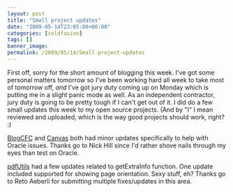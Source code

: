 ```yaml
---
layout: post
title: "Small project updates"
date: "2009-05-14T23:05:00+06:00"
categories: [coldfusion]
tags: []
banner_image: 
permalink: /2009/05/14/Small-project-updates
---
```


First off, sorry for the short amount of blogging this week. I've got some personal matters tomorrow so I've been working hard all week to take most of tomorrow off, <i>and</i> I've got jury duty coming up on Monday which is putting me in a slight panic mode as well. As an independent contractor, jury duty is going to be pretty tough if I can't get out of it. I did do a few small updates this week to my open source projects. (And by "I" I mean reviewed and uploaded, which is the way good projects should work, right? :)

<a href="http://blogcfc.riaforge.org">BlogCFC</a> and <a href="http://canvas.riaforge.org">Canvas</a> both had minor updates specifically to help with Oracle issues. Thanks go to Nick Hill since I'd rather shove nails through my eyes than test on Oracle.

<a href="http://pdfutils.riaforge.org">pdfUtils</a> had a few updates related to getExtraInfo function. One update included supported for showing page orientation. Sexy stuff, eh? Thanks go to Reto Aeberli for submitting multiple fixes/updates in this area.